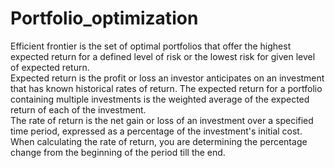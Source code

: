 # Portfolio_optimization
Efficient frontier is the set of optimal portfolios that offer the highest expected return for a defined level of risk or the lowest risk for  given level of expected return.<br>
Expected return is the profit or loss an investor anticipates on an investment that has known historical rates of return.
The expected return for a portfolio containing multiple investments is the weighted average of the expected return of each of the investment.<br>
The rate of return is the net gain or loss of an investment over a specified time period, expressed as a percentage of the investment's initial cost. When calculating the rate of return, you are determining the percentage change from the beginning of the period till the end.<br>

